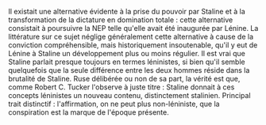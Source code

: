 Il existait une alternative évidente à la prise du pouvoir par Staline et à la transformation de la dictature en domination totale : cette alternative consistait à poursuivre la NEP telle qu'elle avait été inaugurée par Lénine. La littérature sur ce sujet néglige généralement cette alternative à cause de la conviction compréhensible, mais historiquement insoutenable, qu'il y eut de Lénine à Staline un développement plus ou moins régulier. Il est vrai que Staline parlait presque toujours en termes léninistes, si bien qu'il semble quelquefois que la seule différence entre les deux hommes réside dans la brutalité de Staline. Ruse délibérée ou non de sa part, la vérité est que, comme Robert C. Tucker l'observe à juste titre : Staline donnait à ces concepts léninistes un nouveau contenu, distinctement stalinien. Principal trait distinctif : l'affirmation, on ne peut plus non-léniniste, que la conspiration est la marque de l'époque présente.
